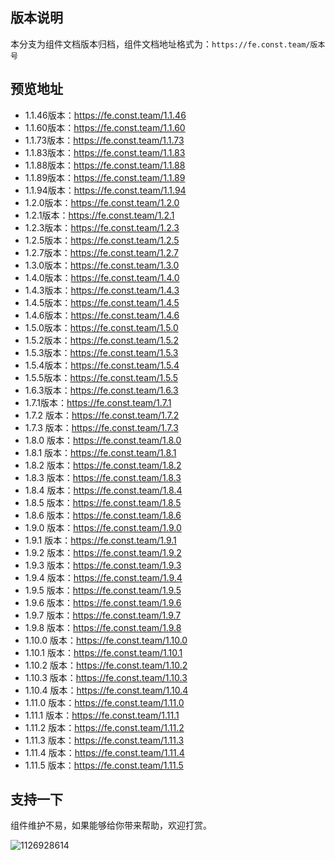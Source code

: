 ## 版本说明

本分支为组件文档版本归档，组件文档地址格式为：`https://fe.const.team/版本号`

## 预览地址

* 1.1.46版本：https://fe.const.team/1.1.46
* 1.1.60版本：https://fe.const.team/1.1.60
* 1.1.73版本：https://fe.const.team/1.1.73
* 1.1.83版本：https://fe.const.team/1.1.83
* 1.1.88版本：https://fe.const.team/1.1.88
* 1.1.89版本：https://fe.const.team/1.1.89
* 1.1.94版本：https://fe.const.team/1.1.94
* 1.2.0版本：https://fe.const.team/1.2.0
* 1.2.1版本：https://fe.const.team/1.2.1
* 1.2.3版本：https://fe.const.team/1.2.3
* 1.2.5版本：https://fe.const.team/1.2.5
* 1.2.7版本：https://fe.const.team/1.2.7
* 1.3.0版本：https://fe.const.team/1.3.0
* 1.4.0版本：https://fe.const.team/1.4.0
* 1.4.3版本：https://fe.const.team/1.4.3
* 1.4.5版本：https://fe.const.team/1.4.5
* 1.4.6版本：https://fe.const.team/1.4.6
* 1.5.0版本：https://fe.const.team/1.5.0
* 1.5.2版本：https://fe.const.team/1.5.2
* 1.5.3版本：https://fe.const.team/1.5.3
* 1.5.4版本：https://fe.const.team/1.5.4
* 1.5.5版本：https://fe.const.team/1.5.5
* 1.6.3版本：https://fe.const.team/1.6.3
* 1.7.1版本：https://fe.const.team/1.7.1
* 1.7.2 版本：https://fe.const.team/1.7.2
* 1.7.3 版本：https://fe.const.team/1.7.3
* 1.8.0 版本：https://fe.const.team/1.8.0
* 1.8.1 版本：https://fe.const.team/1.8.1
* 1.8.2 版本：https://fe.const.team/1.8.2
* 1.8.3 版本：https://fe.const.team/1.8.3
* 1.8.4 版本：https://fe.const.team/1.8.4
* 1.8.5 版本：https://fe.const.team/1.8.5
* 1.8.6 版本：https://fe.const.team/1.8.6
* 1.9.0 版本：https://fe.const.team/1.9.0
* 1.9.1 版本：https://fe.const.team/1.9.1
* 1.9.2 版本：https://fe.const.team/1.9.2
* 1.9.3 版本：https://fe.const.team/1.9.3
* 1.9.4 版本：https://fe.const.team/1.9.4
* 1.9.5 版本：https://fe.const.team/1.9.5
* 1.9.6 版本：https://fe.const.team/1.9.6
* 1.9.7 版本：https://fe.const.team/1.9.7
* 1.9.8 版本：https://fe.const.team/1.9.8
* 1.10.0 版本：https://fe.const.team/1.10.0
* 1.10.1 版本：https://fe.const.team/1.10.1
* 1.10.2 版本：https://fe.const.team/1.10.2
* 1.10.3 版本：https://fe.const.team/1.10.3
* 1.10.4 版本：https://fe.const.team/1.10.4
* 1.11.0 版本：https://fe.const.team/1.11.0
* 1.11.1 版本：https://fe.const.team/1.11.1
* 1.11.2 版本：https://fe.const.team/1.11.2
* 1.11.3 版本：https://fe.const.team/1.11.3
* 1.11.4 版本：https://fe.const.team/1.11.4
* 1.11.5 版本：https://fe.const.team/1.11.5

## 支持一下

组件维护不易，如果能够给你带来帮助，欢迎打赏。

![1126928614](https://jsd.cdn.zzko.cn/gh/wangdaodao/picx-images-hosting@master/20241112/1126928614.99tdfhlyvt.webp)